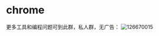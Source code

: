 # chrome
更多工具和编程问题可到此群，私人群，无广告：
![126670015](https://user-images.githubusercontent.com/62045791/129456783-4a1275fb-02a7-4fdc-bb1d-be8d56956fe2.png)
